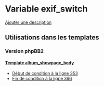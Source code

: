 # Variable exif_switch
[Ajouter une description](https://fa-tvars.appspot.com/var/exif_switch)

## Utilisations dans les templates

### Version phpBB2

#### [Template album_showpage_body](subsilver/album_showpage_body.md)
* [Début de condition &agrave; la ligne 353](../subsilver/album_showpage_body.tpl#L353)
* [Fin de condition &agrave; la ligne 366](../subsilver/album_showpage_body.tpl#L366)